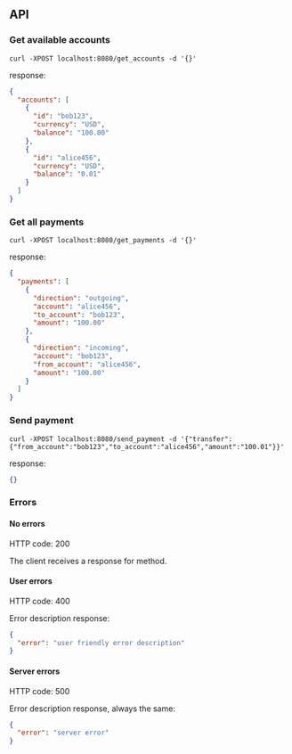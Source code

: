 ## API

### Get available accounts
```shell script
curl -XPOST localhost:8080/get_accounts -d '{}'
```
response:
```json
{
  "accounts": [
    {
      "id": "bob123",
      "currency": "USD",
      "balance": "100.00"
    },
    {
      "id": "alice456",
      "currency": "USD",
      "balance": "0.01"
    }
  ]
}
```

### Get all payments
```shell script
curl -XPOST localhost:8080/get_payments -d '{}'
```
response:
```json
{
  "payments": [
    {
      "direction": "outgoing",
      "account": "alice456",
      "to_account": "bob123",
      "amount": "100.00"
    },
    {
      "direction": "incoming",
      "account": "bob123",
      "from_account": "alice456",
      "amount": "100.00"
    }
  ]
}
```

### Send payment
```shell script
curl -XPOST localhost:8080/send_payment -d '{"transfer":{"from_account":"bob123","to_account":"alice456","amount":"100.01"}}'
```
response:
```json
{}
```

### Errors
#### No errors
HTTP code: 200

The client receives a response for method.

#### User errors
HTTP code: 400

Error description response:
```json
{
  "error": "user friendly error description"
}
```

#### Server errors
HTTP code: 500

Error description response, always the same:
```json
{
  "error": "server error"
}
```